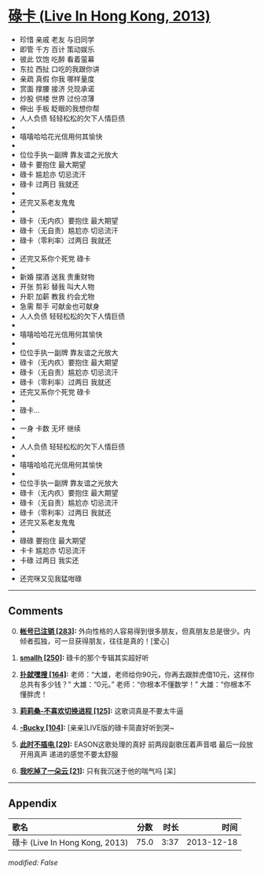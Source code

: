 # [碌卡 (Live In Hong Kong, 2013)](https://music.163.com/song?id=28160875)

* 珍惜 亲戚 老友 与旧同学
* 即管 千方 百计 策动娱乐
* 彼此 饮饱 吃醉 看着萤幕
* 东拉 西扯 口吃的我跟你讲
* 亲疏 真假 你我 哪样量度
* 赏面 撑腰 接济 兑现承诺
* 炒股 供楼 世界 过份凉薄
* 伸出 手板 眨眼的我想你帮
* 人人负债 轻轻松松的欠下人情巨债
* 
* 嘻嘻哈哈花光信用何其愉快
* 
* 位位手执一副牌 靠友谊之光放大
* 碌卡 要抱住 最大期望
* 碌卡 尴尬亦 切忌流汗
* 碌卡 过两日 我就还
* 
* 还完又系老友鬼鬼
* 
* 碌卡（无内疚）要抱住 最大期望
* 碌卡（无自责）尴尬亦 切忌流汗
* 碌卡（零利率）过两日 我就还
* 
* 还完又系你个死党 碌卡
* 
* 新婚 摆酒 送我 贵重财物
* 开张 剪彩 替我 叫大人物
* 升职 加薪 教我 约会尤物
* 急需 帮手 可献金也可献身
* 人人负债 轻轻松松的欠下人情巨债
* 
* 嘻嘻哈哈花光信用何其愉快
* 
* 位位手执一副牌 靠友谊之光放大
* 碌卡（无内疚）要抱住 最大期望
* 碌卡（无自责）尴尬亦 切忌流汗
* 碌卡（零利率）过两日 我就还
* 还完又系你个死党 碌卡
* 
* 碌卡...
* 
* 一身 卡数 无坏 继续
* 
* 人人负债 轻轻松松的欠下人情巨债
* 
* 嘻嘻哈哈花光信用何其愉快
* 
* 位位手执一副牌 靠友谊之光放大
* 碌卡（无内疚）要抱住 最大期望
* 碌卡（无自责）尴尬亦 切忌流汗
* 碌卡（零利率）过两日 我就还
* 还完又系老友鬼鬼
* 
* 碌碌 要抱住 最大期望
* 卡卡 尴尬亦 切忌流汗
* 卡碌 过两日 我实还
* 
* 还完咪又见我猛咁碌


---

## Comments
0. **[帐号已注销 \[283\]](https://music.163.com/#/user/home?id=43001545):** 外向性格的人容易得到很多朋友，但真朋友总是很少。内倾者孤独，可一旦获得朋友，往往是真的！[爱心]

1. **[smallh \[250\]](https://music.163.com/#/user/home?id=3763402):** 碌卡的那个专辑其实超好听

2. **[扑就嘿搜 \[164\]](https://music.163.com/#/user/home?id=370224590):** 老师：“大雄，老师给你90元，你再去跟胖虎借10元，这样你总共有多少钱？”  大雄：“0元。”  老师：“你根本不懂数学！”  大雄：“你根本不懂胖虎！

3. **[莉莉桑-不喜欢切换进程 \[125\]](https://music.163.com/#/user/home?id=31378330):** 这歌词真是不要太牛逼

4. **[-Bucky \[104\]](https://music.163.com/#/user/home?id=42975882):** [亲亲]LIVE版的碌卡简直好听到哭~

5. **[此时不插电 \[29\]](https://music.163.com/#/user/home?id=86177722):** EASON这歌处理的真好    前两段副歌压着声音唱   最后一段放开用真声  递进的感觉不要太舒服

6. **[我吃掉了一朵云 \[21\]](https://music.163.com/#/user/home?id=320732764):** 只有我沉迷于他的喘气吗 [呆]



---

## Appendix

|歌名|分数|时长|时间|
|:---|:---:|---:|---:|
|碌卡 (Live In Hong Kong, 2013)|75.0|3:37|2013-12-18

*modified: False*